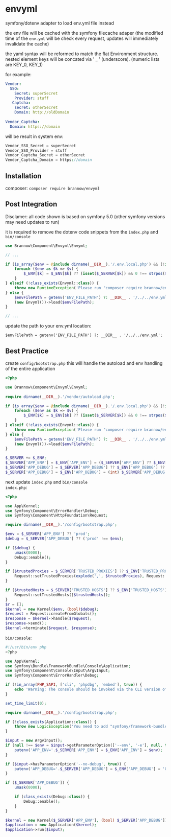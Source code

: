 # envyml
symfony/dotenv adapter to load env.yml file instead

the env file will be cached with the symfony filecache adaper (the modified time of the `env.yml` will be check every request, updates will immediately invalidate the cache)

the yaml syntax will be reformed to match the flat Environment structure.
nested element keys will be concated via ' _ ' (underscore). (numeric lists are KEY_0, KEY_1)

for example: 
```yaml
Vendor:
  SSO:
    Secret: superSecret
    Provider: stuff
   Captcha: 
    secret: otherSecret
    Domain: http://oldDomain
    
Vendor_Captcha:
  Domain: https://domain
```
will be result in system env:
```php
Vendor_SSO_Secret = superSecret
Vendor_SSO_Provider = stuff
Vendor_Captcha_Secret = otherSecret
Vendor_Captcha_Domain = https://domain
```

## Installation 

composer: `composer require brannow/envyml`

## Post Integration

Disclamer: all code shown is based on symfony 5.0 (other symfony versions may need updates to run)

it is required to remove the dotenv code snippets from the `index.php` and `bin/console`


```php
use Brannow\Component\Envyml\Envyml;

// ...

if (is_array($env = @include dirname(__DIR__).'/.env.local.php') && (!isset($env['APP_ENV']) || ($_SERVER['APP_ENV'] ?? $_ENV['APP_ENV'] ?? $env['APP_ENV']) === $env['APP_ENV'])) {
    foreach ($env as $k => $v) {
        $_ENV[$k] = $_ENV[$k] ?? (isset($_SERVER[$k]) && 0 !== strpos($k, 'HTTP_') ? $_SERVER[$k] : $v);
    }
} elseif (!class_exists(Envyml::class)) {
    throw new RuntimeException('Please run "composer require brannow/envyml" to load the "env.yml" files configuring the application.');
} else {
    $envFilePath = getenv('ENV_FILE_PATH') ?: __DIR__ . '/../../env.yml';
    (new Envyml())->load($envFilePath);
}

// ...

```

update the path to your env.yml location: 
```
$envFilePath = getenv('ENV_FILE_PATH') ?: __DIR__ . '/../../env.yml';
```



## Best Practice

create `config/bootstrap.php`
this will handle the autoload and env handling of the entire application
```php
<?php

use Brannow\Component\Envyml\Envyml;
    
require dirname(__DIR__).'/vendor/autoload.php';

if (is_array($env = @include dirname(__DIR__).'/.env.local.php') && (!isset($env['APP_ENV']) || ($_SERVER['APP_ENV'] ?? $_ENV['APP_ENV'] ?? $env['APP_ENV']) === $env['APP_ENV'])) {
    foreach ($env as $k => $v) {
        $_ENV[$k] = $_ENV[$k] ?? (isset($_SERVER[$k]) && 0 !== strpos($k, 'HTTP_') ? $_SERVER[$k] : $v);
    }
} elseif (!class_exists(Envyml::class)) {
    throw new RuntimeException('Please run "composer require brannow/envyml" to load the "env.yml" files configuring the application.');
} else {
    $envFilePath = getenv('ENV_FILE_PATH') ?: __DIR__ . '/../../env.yml';
    (new Envyml())->load($envFilePath);
}

$_SERVER += $_ENV;
$_SERVER['APP_ENV'] = $_ENV['APP_ENV'] = ($_SERVER['APP_ENV'] ?? $_ENV['APP_ENV'] ?? null) ?: 'prod';
$_SERVER['APP_DEBUG'] = $_SERVER['APP_DEBUG'] ?? $_ENV['APP_DEBUG'] ?? 'prod' !== $_SERVER['APP_ENV'];
$_SERVER['APP_DEBUG'] = $_ENV['APP_DEBUG'] = (int) $_SERVER['APP_DEBUG'] || filter_var($_SERVER['APP_DEBUG'], FILTER_VALIDATE_BOOLEAN) ? '1' : '0';
```

next update `index.php` and `bin/console`     
`index.php`:
```php
<?php

use App\Kernel;
use Symfony\Component\ErrorHandler\Debug;
use Symfony\Component\HttpFoundation\Request;

require dirname(__DIR__).'/config/bootstrap.php';

$env = $_SERVER['APP_ENV'] ?? 'prod';
$debug = $_SERVER['APP_DEBUG'] ?? ('prod' !== $env);

if ($debug) {
    umask(0000);
    Debug::enable();
}

if ($trustedProxies = $_SERVER['TRUSTED_PROXIES'] ?? $_ENV['TRUSTED_PROXIES'] ?? false) {
    Request::setTrustedProxies(explode(',', $trustedProxies), Request::HEADER_X_FORWARDED_ALL ^ Request::HEADER_X_FORWARDED_HOST);
}

if ($trustedHosts = $_SERVER['TRUSTED_HOSTS'] ?? $_ENV['TRUSTED_HOSTS'] ?? false) {
    Request::setTrustedHosts([$trustedHosts]);
}
$r = [];
$kernel = new Kernel($env, (bool)$debug);
$request = Request::createFromGlobals();
$response = $kernel->handle($request);
$response->send();
$kernel->terminate($request, $response);
```

`bin/console`:
```php
#!/usr/bin/env php
<?php

use App\Kernel;
use Symfony\Bundle\FrameworkBundle\Console\Application;
use Symfony\Component\Console\Input\ArgvInput;
use Symfony\Component\ErrorHandler\Debug;

if (!in_array(PHP_SAPI, ['cli', 'phpdbg', 'embed'], true)) {
    echo 'Warning: The console should be invoked via the CLI version of PHP, not the '.PHP_SAPI.' SAPI'.PHP_EOL;
}

set_time_limit(0);

require dirname(__DIR__).'/config/bootstrap.php';

if (!class_exists(Application::class)) {
    throw new LogicException('You need to add "symfony/framework-bundle" as a Composer dependency.');
}

$input = new ArgvInput();
if (null !== $env = $input->getParameterOption(['--env', '-e'], null, true)) {
    putenv('APP_ENV='.$_SERVER['APP_ENV'] = $_ENV['APP_ENV'] = $env);
}

if ($input->hasParameterOption('--no-debug', true)) {
    putenv('APP_DEBUG='.$_SERVER['APP_DEBUG'] = $_ENV['APP_DEBUG'] = '0');
}

if ($_SERVER['APP_DEBUG']) {
    umask(0000);

    if (class_exists(Debug::class)) {
        Debug::enable();
    }
}

$kernel = new Kernel($_SERVER['APP_ENV'], (bool) $_SERVER['APP_DEBUG']);
$application = new Application($kernel);
$application->run($input);
```

